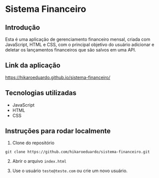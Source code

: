 # Sistema Financeiro

## Introdução

Esta é uma aplicação de gerenciamento financeiro mensal, criada com JavaScript, HTML e CSS, com o principal objetivo do usuário adicionar e deletar os lançamentos financeiros que são salvos em uma API.

## Link da aplicação

https://hikaroeduardo.github.io/sistema-financeiro/

## Tecnologias utilizadas

- JavaScript
- HTML
- CSS

## Instruções para rodar localmente

1. Clone do repositório

```
git clone https://github.com/hikaroeduardo/sistema-financeiro.git
```

2. Abrir o arquivo `index.html`

3. Use o usuário `teste@teste.com` ou crie um novo usuário.